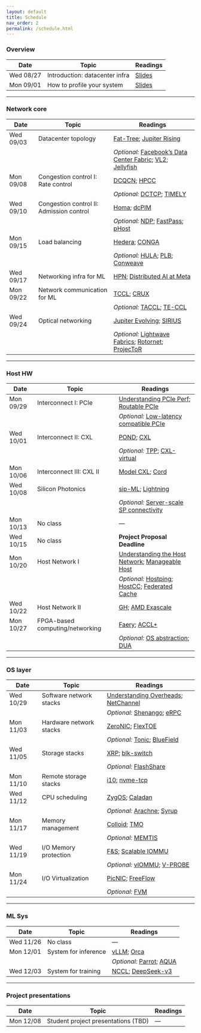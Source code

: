 ```yaml
---
layout: default
title: Schedule
nav_order: 2
permalink: /schedule.html
---
```


### Overview

| Date | Topic | Readings |
|---|---|---|
| Wed 08/27 | Introduction: datacenter infra | [Slides](Lec1-CourseOverview.pdf) |
| Mon 09/01 | How to profile your system | [Slides](Lec2-HowToProfile.pdf) |

---

### Network core

| Date | Topic | Readings |
|---|---|---|
| Wed 09/03 | Datacenter topology | [Fat-Tree](https://dl.acm.org/doi/10.1145/1402946.1402967); [Jupiter Rising](https://dl.acm.org/doi/10.1145/2785956.2787508) |
|  |  | *Optional:* [Facebook’s Data Center Fabric](https://conferences.sigcomm.org/sigcomm/2015/pdf/papers/p123.pdf); [VL2](https://web.eecs.umich.edu/~mosharaf/Readings/VL2.pdf); [Jellyfish](https://www.usenix.org/system/files/conference/nsdi12/nsdi12-final82.pdf) |
| Mon 09/08 | Congestion control I: Rate control | [DCQCN](https://dl.acm.org/doi/10.1145/2785956.2787484); [HPCC](https://dl.acm.org/doi/10.1145/3341302.3342085) |
|  |  | *Optional:* [DCTCP](https://dl.acm.org/doi/10.1145/1851275.1851192); [TIMELY](https://dl.acm.org/doi/10.1145/2829988.2787510) |
| Wed 09/10 | Congestion control II: Admission control | [Homa](https://dl.acm.org/doi/10.1145/3230543.3230564); [dcPIM](https://dl.acm.org/doi/10.1145/3544216.3544235) |
|  |  | *Optional:* [NDP](https://dl.acm.org/doi/10.1145/3098822.3098825); [FastPass](https://dl.acm.org/doi/10.1145/2740070.2626309); [pHost](https://dl.acm.org/doi/10.1145/2716281.2836086) |
| Mon 09/15 | Load balancing | [Hedera](https://dl.acm.org/doi/10.5555/1855711.1855730); [CONGA](https://dl.acm.org/doi/10.1145/2619239.2626316) |
|  |  | *Optional:* [HULA](https://dl.acm.org/doi/10.1145/2890955.2890968); [PLB](https://dl.acm.org/doi/10.1145/3544216.3544226); [Conweave](https://dl.acm.org/doi/10.1145/3603269.3604849) |
| Wed 09/17 | Networking infra for ML | [HPN](https://dl.acm.org/doi/10.1145/3651890.3672265); [Distributed AI at Meta](https://cs.stanford.edu/~keithw/sigcomm2024/sigcomm24-final246-acmpaginated.pdf) |
| Mon 09/22 | Network communication for ML | [TCCL](https://dl.acm.org/doi/10.1145/3620666.3651362); [CRUX](https://cs.stanford.edu/~keithw/sigcomm2024/sigcomm24-final380-acmpaginated.pdf) |
|  |  | *Optional:* [TACCL](https://www.usenix.org/system/files/nsdi23-shah.pdf); [TE-CCL](https://dl.acm.org/doi/10.1145/3651890.3672249) |
| Wed 09/24 | Optical networking | [Jupiter Evolving](https://dl.acm.org/doi/10.1145/3544216.3544265); [SIRIUS](https://www.microsoft.com/en-us/research/wp-content/uploads/2020/07/sirius-sigcomm20.pdf) |
|  |  | *Optional:* [Lightwave Fabrics](https://dl.acm.org/doi/10.1145/3603269.3604836); [Rotornet](https://dl.acm.org/doi/10.1145/3098822.3098838); [ProjecToR](https://dl.acm.org/doi/10.1145/2934872.2934911) |

---

### Host HW

| Date | Topic | Readings |
|---|---|---|
| Mon 09/29 | Interconnect I: PCIe | [Understanding PCIe Perf](https://dl.acm.org/doi/10.1145/3230543.3230560); [Routable PCIe](https://www.usenix.org/conference/nsdi24/presentation/hou) |
|  |  | *Optional:* [Low-latency compatible PCIe](https://dl.acm.org/doi/10.1145/3555050.3569128) |
| Wed 10/01 | Interconnect II: CXL | [POND](https://dl.acm.org/doi/abs/10.1145/3575693.3578835); [CXL](https://dl.acm.org/doi/abs/10.1145/3613424.3614256) |
|  |  | *Optional:* [TPP](https://dl.acm.org/doi/abs/10.1145/3582016.3582063); [CXL-virtual](https://www.usenix.org/system/files/osdi24-zhong-yuhong.pdf) |
| Mon 10/06 | Interconnect III: CXL II | [Model CXL](https://arxiv.org/abs/2410.15908); [Cord](https://dl.acm.org/doi/10.1145/3695053.3731074) |
| Wed 10/08 | Silicon Photonics | [sip-ML](https://dl.acm.org/doi/pdf/10.1145/3452296.3472900); [Lightning](https://people.csail.mit.edu/ghobadi/papers/lightning_sigcomm_2023.pdf) |
|  |  | *Optional:* [Server-scale SP connectivity](https://dl.acm.org/doi/pdf/10.1145/3696348.3696856) |
| Mon 10/13 | No class | — |
| Wed 10/15 | No class | **Project Proposal Deadline** |
| Mon 10/20 | Host Network I | [Understanding the Host Network](https://www.cs.cornell.edu/~ragarwal/pubs/understanding-the-host-network.pdf); [Manageable Host](https://sigops.org/s/conferences/hotos/2023/papers/kong.pdf) |
|  |  | *Optional:* [Hostping](https://www.usenix.org/conference/nsdi23/presentation/liu-kefei); [HostCC](https://dl.acm.org/doi/10.1145/3603269.3604878); [Federated Cache](https://arxiv.org/abs/2504.16324) |
| Wed 10/22 | Host Network II | [GH](https://dl.acm.org/doi/abs/10.1145/3673038.3673110); [AMD Exascale](https://computermachines.org/joe/publications/pdfs/isca2024_exascale.pdf) |
| Mon 10/27 | FPGA-based computing/networking | [Faery](https://www.usenix.org/system/files/osdi22-zeng.pdf); [ACCL+](https://www.usenix.org/system/files/osdi24-he.pdf) |
|  |  | *Optional:* [OS abstraction](https://www.usenix.org/system/files/osdi20-korolija.pdf); [DUA](https://www.usenix.org/conference/nsdi19/presentation/shu) |

---

### OS layer

| Date | Topic | Readings |
|---|---|---|
| Wed 10/29 | Software network stacks | [Understanding Overheads](https://www.cs.cornell.edu/~ragarwal/pubs/network-stack.pdf); [NetChannel](https://dl.acm.org/doi/10.1145/3544216.3544230) |
|  |  | *Optional:* [Shenango](https://dl.acm.org/doi/10.5555/3323234.3323265); [eRPC](https://www.usenix.org/system/files/nsdi19-kalia.pdf) |
| Mon 11/03 | Hardware network stacks | [ZeroNIC](https://www.usenix.org/system/files/osdi24-skiadopoulos.pdf); [FlexTOE](https://www.usenix.org/system/files/nsdi22-paper-shashidhara.pdf) |
|  |  | *Optional:* [Tonic](https://www.cs.princeton.edu/~jrex/papers/tonic.pdf); [BlueField](https://arxiv.org/abs/2402.03041) |
| Wed 11/05 | Storage stacks | [XRP](https://www.usenix.org/conference/osdi22/presentation/zhong); [blk-switch](https://www.usenix.org/conference/osdi21/presentation/hwang) |
|  |  | *Optional:* [FlashShare](https://www.usenix.org/conference/osdi18/presentation/zhang) |
| Mon 11/10 | Remote storage stacks | [i10](https://www.usenix.org/system/files/nsdi20-paper-hwang.pdf); [nvme-tcp](https://www.usenix.org/conference/nsdi25/presentation/kang) |
| Wed 11/12 | CPU scheduling | [ZygOS](https://dl.acm.org/doi/10.1145/3132747.3132780); [Caladan](https://dl.acm.org/doi/10.5555/3488766.3488782) |
|  |  | *Optional:* [Arachne](https://www.usenix.org/conference/osdi18/presentation/qin); [Syrup](https://dl.acm.org/doi/10.1145/3477132.3483548) |
| Mon 11/17 | Memory management | [Colloid](https://dl.acm.org/doi/10.1145/3694715.3695968); [TMO](https://dl.acm.org/doi/10.1145/3503222.3507731) |
|  |  | *Optional:* [MEMTIS](https://dl.acm.org/doi/abs/10.1145/3600006.3613167) |
| Wed 11/19 | I/O Memory protection | [F&S](https://www.cs.cornell.edu/~ragarwal/pubs/fands.pdf); [Scalable IOMMU](https://www.usenix.org/conference/atc15/technical-session/presentation/peleg) |
|  |  | *Optional:* [vIOMMU](https://www.usenix.org/legacy/events/atc11/tech/final_files/Amit.pdf); [V-PROBE](https://www.usenix.org/system/files/atc23-wang-yaohui.pdf) |
| Mon 11/24 | I/O Virtualization | [PicNIC](https://dl.acm.org/doi/10.1145/3341302.3342093); [FreeFlow](https://www.usenix.org/conference/nsdi19/presentation/kim) |
|  |  | *Optional:* [FVM](https://www.usenix.org/system/files/osdi20-kwon.pdf) |

---

### ML Sys

| Date | Topic | Readings |
|---|---|---|
| Wed 11/26 | No class | — |
| Mon 12/01 | System for inference | [vLLM](https://arxiv.org/pdf/2309.06180); [Orca](https://www.usenix.org/conference/osdi22/presentation/yu) |
|  |  | *Optional:* [Parrot](https://www.usenix.org/system/files/osdi24-lin-chaofan.pdf); [AQUA](https://dl.acm.org/doi/pdf/10.1145/3676641.3715983) |
| Wed 12/03 | System for training | [NCCL](https://arxiv.org/pdf/2507.04786); [DeepSeek-v3](https://arxiv.org/pdf/2505.09343) |

---

### Project presentations

| Date | Topic | Readings |
|---|---|---|
| Mon 12/08 | Student project presentations (TBD) | — |

